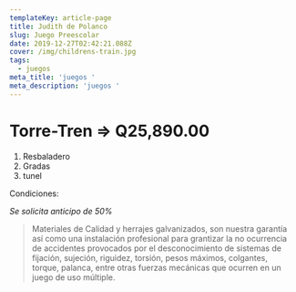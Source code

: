 ```yaml
---
templateKey: article-page
title: Judith de Polanco
slug: Juego Preescolar
date: 2019-12-27T02:42:21.088Z
cover: /img/childrens-train.jpg
tags:
  - juegos
meta_title: 'juegos '
meta_description: 'juegos '
---
```

# Torre-Tren  =>               **Q25,890.00**

1. Resbaladero
2. Gradas
3. tunel 

Condiciones:

_Se solicita anticipo de 50%_

> Materiales de Calidad y herrajes galvanizados, son nuestra garantía así como una instalación profesional para grantizar la no ocurrencia de accidentes provocados por el desconocimiento de sistemas de fijación, sujeción, riguidez, torsión, pesos máximos, colgantes, torque, palanca, entre otras fuerzas mecánicas que ocurren en un juego de uso múltiple.
